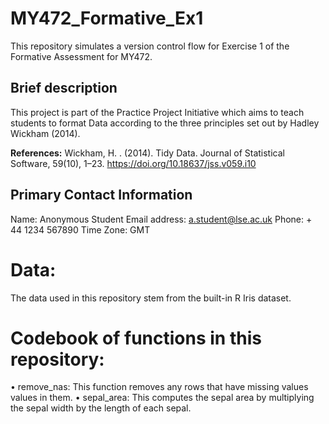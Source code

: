 # MY472_Formative_Ex1
This repository simulates a version control flow for Exercise 1 of the Formative Assessment for MY472. 

## Brief description
This project is part of the Practice Project Initiative which aims to teach students to format Data according to the three principles set out by Hadley Wickham (2014). 

**References:**
Wickham, H. . (2014). Tidy Data. Journal of Statistical Software, 59(10), 1–23. https://doi.org/10.18637/jss.v059.i10

## Primary Contact Information
Name: Anonymous Student
Email address: a.student@lse.ac.uk
Phone: + 44 1234 567890
Time Zone: GMT

# Data:
The data used in this repository stem from the built-in R Iris dataset. 

# Codebook of functions in this repository: 
• remove_nas: This function removes any rows that have missing values values in them.
• sepal_area: This computes the sepal area by multiplying the sepal width by the length of each sepal.


